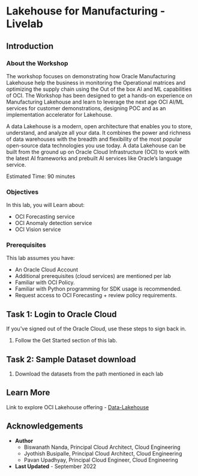 # Lakehouse for Manufacturing - Livelab

## Introduction

### About the Workshop
The workshop focuses on demonstrating how Oracle Manufacturing Lakehouse help the business in monitoring the Operational matrices and optimizing the supply chain using the Out of the box AI and ML capabilities of OCI. The Workshop has been designed to get a hands-on experience on Manufacturing Lakehouse and learn to leverage the next age OCI AI/ML services for customer demonstrations, designing POC and as an implementation accelerator for Lakehouse.

A data Lakehouse is a modern, open architecture that enables you to store, understand, and analyze all your data. It combines the power and richness of data warehouses with the breadth and flexibility of the most popular open-source data technologies you use today. A data Lakehouse can be built from the ground up on Oracle Cloud Infrastructure (OCI) to work with the latest AI frameworks and prebuilt AI services like Oracle’s language service.

Estimated Time: 90 minutes

[](youtube:ThpcC4K1tq4)

### Objectives

In this lab, you will Learn about:
* OCI Forecasting service
* OCI Anomaly detection service
* OCI Vision service


### Prerequisites

This lab assumes you have:
* An Oracle Cloud Account
* Additional prerequisites (cloud services) are mentioned per lab
* Familiar with OCI Policy.
* Familiar with Python programming for SDK usage is recommended.
* Request access to OCI Forecasting + review policy requirements.

## Task 1:  Login to Oracle Cloud
If you've signed out of the Oracle Cloud, use these steps to sign back in.

1. Follow the Get Started section of this lab.

## Task 2: Sample Dataset download

1. Download the datasets from the path mentioned in each lab


## Learn More
Link to explore OCI Lakehouse offering - [Data-Lakehouse](https://www.oracle.com/in/data-lakehouse/)

## Acknowledgements
* **Author**
    * Biswanath Nanda, Principal Cloud Architect, Cloud Engineering
    * Jyothish Busipalle, Principal Cloud Architect, Cloud Engineering
    * Pavan Upadhyay, Principal Cloud Engineer, Cloud Engineering
* **Last Updated** - September 2022
